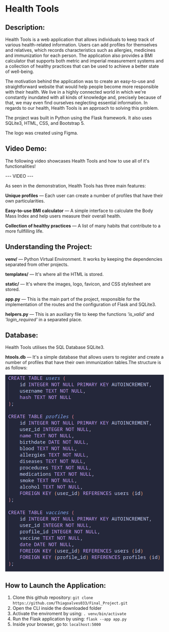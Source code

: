 # Health Tools

## Description:

Health Tools is a web application that allows individuals to keep track of various health-related information. Users can add profiles for themselves and relatives, which records characteristics such as allergies, medicines and immunization for each person. The application also provides a BMI calculator that supports both metric and imperial measurement systems and a collection of healthy practices that can be used to achieve a better state of well-being.

The motivation behind the application was to create an easy-to-use and straightforward website that would help people become more responsible with their health. We live in a highly connected world in which we're constantly inundated with all kinds of knowledge and, precisely because of that, we may even find ourselves neglecting essential information. In regards to our health, Health Tools is an approach to solving this problem.

The project was built in Python using the Flask framework. It also uses SQLite3, HTML, CSS, and Bootstrap 5.

The logo was created using Figma.

## Video Demo:

The following video showcases Health Tools and how to use all of it's functionalities! 

--- VIDEO ---

As seen in the demonstration, Health Tools has three main features:

**Unique profiles** — Each user can create a number of profiles that have their own particularities.

**Easy-to-use BMI calculator** — A simple interface to calculate the Body Mass Index and help users measure their overall health.

**Collection of healthy practices** — A list of many habits that contribute to a more fullfilling life.

## Understanding the Project:

**venv/** — Python Virtual Environment. It works by keeping the dependencies separated from other projects.

**templates/** — It's where all the HTML is stored. 

**static/** — It's where the images, logo, favicon, and CSS stylesheet are stored.

**app.py** — This is the main part of the project, responsible for the implementation of the routes and the configuration of Flask and SQLite3.

**helpers.py** — This is an auxiliary file to keep the functions _'is_valid'_ and _'login_required'_ in a separated place.

## Database:

Health Tools utilises the SQL Database SQLite3.

**htools.db** — It's a simple database that allows users to register and create a number of profiles that have their own immunization tables.The structure is as follows:

![db](static/images/Database.png)

## How to Launch the Application:

1) Clone this github repository: `git clone https://github.com/Thiagoalves033/Final_Project.git`
2) Open the CLI inside the downloaded folder
3) Activate the enviroment by using: `. venv/bin/activate`
4) Run the Flask application by using: `flask --app app.py`
5) Inside your browser, go to: `localhost:5000`
